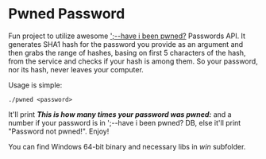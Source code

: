 # Pwned Password 

Fun project to utilize awesome [';--have i been pwned?](https://haveibeenpwned.com/Passwords) Passwords API. It generates SHA1 hash for the password you provide as an argument and then grabs the range of hashes, basing on first 5 characters of the hash, from the service and checks if your hash is among them. So your password, nor its hash, never leaves your computer.

Usage is simple:

	./pwned <password>

It'll print ***This is how many times your password was pwned:*** and a number if your password is in ';--have i been pwned? DB, else it'll print "Password not pwned!". Enjoy!

You can find Windows 64-bit binary and necessary libs in *win* subfolder.

